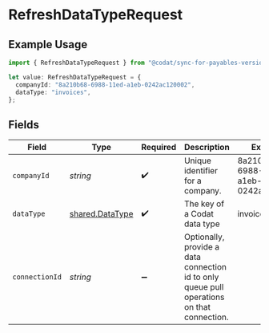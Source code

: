 # RefreshDataTypeRequest

## Example Usage

```typescript
import { RefreshDataTypeRequest } from "@codat/sync-for-payables-version-1/sdk/models/operations";

let value: RefreshDataTypeRequest = {
  companyId: "8a210b68-6988-11ed-a1eb-0242ac120002",
  dataType: "invoices",
};
```

## Fields

| Field                                                                                      | Type                                                                                       | Required                                                                                   | Description                                                                                | Example                                                                                    |
| ------------------------------------------------------------------------------------------ | ------------------------------------------------------------------------------------------ | ------------------------------------------------------------------------------------------ | ------------------------------------------------------------------------------------------ | ------------------------------------------------------------------------------------------ |
| `companyId`                                                                                | *string*                                                                                   | :heavy_check_mark:                                                                         | Unique identifier for a company.                                                           | 8a210b68-6988-11ed-a1eb-0242ac120002                                                       |
| `dataType`                                                                                 | [shared.DataType](../../../sdk/models/shared/datatype.md)                                  | :heavy_check_mark:                                                                         | The key of a Codat data type                                                               | invoices                                                                                   |
| `connectionId`                                                                             | *string*                                                                                   | :heavy_minus_sign:                                                                         | Optionally, provide a data connection id to only queue pull operations on that connection. |                                                                                            |